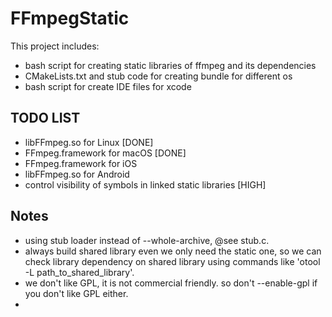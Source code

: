 # FFmpegStatic 

This project includes:

- bash script for creating static libraries of ffmpeg and its dependencies
- CMakeLists.txt and stub code for creating bundle for different os
- bash script for create IDE files for xcode


## TODO LIST

* libFFmpeg.so for Linux [DONE]
* FFmpeg.framework for macOS [DONE]
* FFmpeg.framework for iOS
* libFFmpeg.so for Android 
* control visibility of symbols in linked static libraries [HIGH]

## Notes

- using stub loader instead of --whole-archive, @see stub.c.
- always build shared library even we only need the static one, so we can check library dependency on shared library using commands like 'otool -L path_to_shared_library'.
- we don't like GPL, it is not commercial friendly. so don't --enable-gpl if you don't like GPL either.
- 
